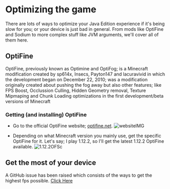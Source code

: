 # Optimizing the game

There are lots of ways to optimize your Java Edition experience if it's being slow for you; or your device is just bad in general. From mods like OptiFine and Sodium to more complex stuff like JVM arguments, we'll cover all of them here.

## OptiFine
OptiFine, previously known as Optimine and OptiFog; is a Minecraft modification created by sp614x, Insecs, Payton147 and lacuravivid in which the development began on December 22, 2010; was a modification originally created about pushing the fog away but also other features; like FPS Boost, Occlussion Culling, Hidden Geometry removal, Texture Mipmaping and Chunk Loading optimizations in the first development/beta versions of Minecraft

### Getting (and installing) OptiFine
- Go to the official OptiFine website; [optifine.net](https://optifine.net).
![websiteIMG](https://media.discordapp.net/attachments/955349865758601266/1035479281960243230/Screenshot_2022-10-28_17-00-12.png)

- Depending on what Minecraft version you mainly use, get the specific OptiFine for it. Let's say; I play 1.12.2, so I'll get the latest 1.12.2 OptiFine available.
![1.12.2OFSc](https://media.discordapp.net/attachments/955349865758601266/1035479282627137576/Screenshot_2022-10-28_17-03-03.png)


## Get the most of your device
A GitHub issue has been raised which consists of the ways to get the highest fps possible. [Click Here](https://github.com/PojavLauncherTeam/AmethystLauncher/issues/6432)
